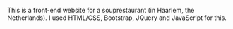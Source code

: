 

This is a front-end website for a souprestaurant (in Haarlem, the Netherlands). I used HTML/CSS, Bootstrap, JQuery and JavaScript for this. 
